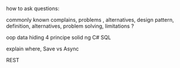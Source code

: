 
how to ask questions: 

>>>>>>>>>>>>>>>>>>>>>>>>>>>>>>>>>>>>>>>>>>>
commonly known complains, problems , alternatives, design pattern, definition, alternatives, problem solving, limitations ? 


>>>>>>>>>>>>>>>>>>>>>>>>>>>>>>>>>>>>>>>>>>>

oop 
    data hiding
    4 principe
    solid
ng
C#
SQL

explain where, Save vs Async

REST